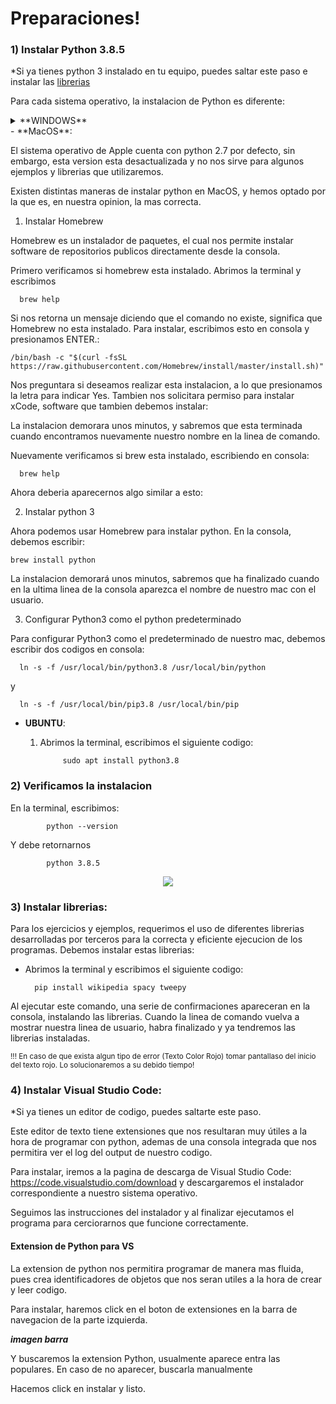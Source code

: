 # Preparaciones!



### 1) Instalar Python 3.8.5

 *Si ya tienes python 3 instalado en tu equipo, puedes saltar este paso e instalar las [librerias](#librerias)


Para cada sistema operativo, la instalacion de Python es diferente:
<details>

<summary>**WINDOWS**</summary>

  1.   **Descargamos el archivo ejecutable para windows:**


          -    Windows-64Bits: https://www.python.org/ftp/python/3.8.5/python-3.8.5-amd64.exe (En caso de no estar seguro si tu    sistema operativo es de 64 o 32 bits, usar este)

          -    Windows-32Bits: https://www.python.org/ftp/python/3.8.5/python-3.8.5.exe   



  2.  **Ejecutamos el archivo .exe**

  3.   **Nos aseguramos de agregar python a PATH (Como se muestra en la siguiente imagen)**

  ![Image of PATH](https://datatofish.com/wp-content/uploads/2018/10/0001_add_Python_to_Path.png)
              
  4.   **Al finalizar la instalación desactivamos la restricción de longitud de los path**

  ![Deshabilitar longitud](https://i.stack.imgur.com/r6XEh.jpg)

  5. **Verificamos que python este instalado**

      Vamos al menu de Windows y tecleamos "cmd" y oprimimos ENTER para abrir la consola, y procedemos a [link verificar la instalacion.](#verificar)
</details>
-   **MacOS**:

El sistema operativo de Apple cuenta con python 2.7 por defecto, sin embargo, esta version esta desactualizada y no nos sirve para algunos ejemplos y librerias que utilizaremos.

Existen distintas maneras de instalar python en MacOS, y hemos optado por la que es, en nuestra opinion, la mas correcta. 

1) Instalar Homebrew

  Homebrew es un instalador de paquetes, el cual nos permite instalar software de repositorios publicos directamente desde la consola.

  Primero verificamos si homebrew esta instalado. Abrimos la terminal y escribimos

      brew help
  
  Si nos retorna un mensaje diciendo que el comando no existe, significa que Homebrew no esta instalado. Para instalar, escribimos esto en consola y presionamos ENTER.:

    /bin/bash -c "$(curl -fsSL https://raw.githubusercontent.com/Homebrew/install/master/install.sh)"

  Nos preguntara si deseamos realizar esta instalacion, a lo que presionamos la letra <Y> para indicar Yes. Tambien nos solicitara permiso para instalar xCode, software que tambien debemos instalar:



  La instalacion demorara unos minutos, y sabremos que esta terminada cuando encontramos nuevamente nuestro nombre en la linea de comando.

  Nuevamente verificamos si brew esta instalado, escribiendo en consola:

      brew help

  Ahora deberia aparecernos algo similar a esto:



2) Instalar python 3

  Ahora podemos usar Homebrew para instalar python. En la consola, debemos escribir:

    brew install python

  La instalacion demorará unos minutos, sabremos que ha finalizado cuando en la ultima linea de la consola aparezca el nombre de nuestro mac con el usuario. 



3) Configurar Python3 como el python predeterminado

  Para configurar Python3 como el predeterminado de nuestro mac, debemos escribir dos codigos en consola:

      ln -s -f /usr/local/bin/python3.8 /usr/local/bin/python

  y

      ln -s -f /usr/local/bin/pip3.8 /usr/local/bin/pip









-   **UBUNTU**:
            
    1. Abrimos la terminal, escribimos el siguiente codigo:

                sudo apt install python3.8

    

### 2) <a name="verificar">Verificamos la instalacion</a>

   En la terminal, escribimos:
    
            python --version

   Y debe retornarnos

            python 3.8.5

    
<p align="center">
  <img src=https://i.ibb.co/JFnF49W/verificar-python-windows.png>
</p>


### 3)  <a name="librerias">Instalar librerias:</a>

Para los ejercicios y ejemplos, requerimos el uso de diferentes librerias desarrolladas por terceros para la correcta y eficiente ejecucion de los programas. Debemos instalar estas librerias:

* Abrimos la terminal y escribimos el siguiente codigo:

        pip install wikipedia spacy tweepy

Al ejecutar este comando, una serie de confirmaciones apareceran en la consola, instalando las librerias. Cuando la linea de comando vuelva a mostrar nuestra linea de usuario, habra finalizado y ya tendremos las librerias instaladas.

<sub>!!!  En caso de que exista algun tipo de error  (Texto Color Rojo) tomar pantallaso del inicio del texto rojo. Lo solucionaremos a su debido tiempo!</sub>

### 4) Instalar Visual Studio Code:

 *Si ya tienes un editor de codigo, puedes saltarte este paso.

Este editor de texto tiene extensiones que nos resultaran muy útiles a la hora de programar con python, 
ademas de una consola integrada que nos permitira ver el log del output de nuestro codigo.

Para instalar, iremos a la pagina de descarga de Visual Studio Code: https://code.visualstudio.com/download
y descargaremos el instalador correspondiente a nuestro sistema operativo.

Seguimos las instrucciones del instalador y al finalizar ejecutamos el programa para cerciorarnos que funcione correctamente.


#### Extension de Python para VS

La extension de python nos permitira programar de manera mas fluida, pues crea identificadores de objetos que nos seran utiles a la hora 
de crear y leer codigo.

Para instalar, haremos click en el boton de extensiones en la barra de navegacion de la parte izquierda.



***imagen barra***

Y buscaremos la extension Python, usualmente aparece entra las populares.
En caso de no aparecer, buscarla manualmente

Hacemos click en instalar y listo.
